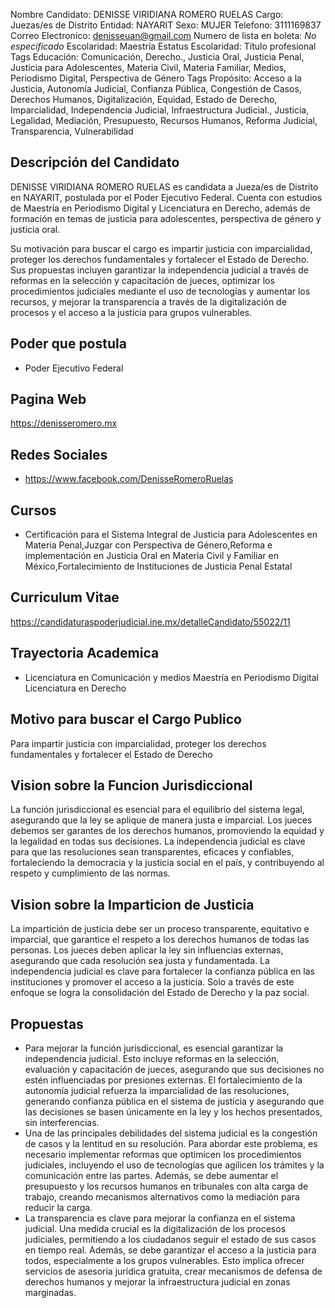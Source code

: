 Nombre Candidato: DENISSE VIRIDIANA ROMERO RUELAS
Cargo: Juezas/es de Distrito
Entidad: NAYARIT
Sexo: MUJER
Telefono: 3111169837
Correo Electronico: denisseuan@gmail.com
Numero de lista en boleta: *No especificado*
Escolaridad: Maestría
Estatus Escolaridad: Título profesional
Tags Educación: Comunicación, Derecho., Justicia Oral, Justicia Penal, Justicia para Adolescentes, Materia Civil, Materia Familiar, Medios, Periodismo Digital, Perspectiva de Género
Tags Propósito: Acceso a la Justicia, Autonomía Judicial, Confianza Pública, Congestión de Casos, Derechos Humanos, Digitalización, Equidad, Estado de Derecho, Imparcialidad, Independencia Judicial, Infraestructura Judicial., Justicia, Legalidad, Mediación, Presupuesto, Recursos Humanos, Reforma Judicial, Transparencia, Vulnerabilidad


## Descripción del Candidato 

DENISSE VIRIDIANA ROMERO RUELAS es candidata a Jueza/es de Distrito en NAYARIT, postulada por el Poder Ejecutivo Federal. Cuenta con estudios de Maestría en Periodismo Digital y Licenciatura en Derecho, además de formación en temas de justicia para adolescentes, perspectiva de género y justicia oral.

Su motivación para buscar el cargo es impartir justicia con imparcialidad, proteger los derechos fundamentales y fortalecer el Estado de Derecho.  Sus propuestas incluyen garantizar la independencia judicial a través de reformas en la selección y capacitación de jueces, optimizar los procedimientos judiciales mediante el uso de tecnologías y aumentar los recursos, y mejorar la transparencia a través de la digitalización de procesos y el acceso a la justicia para grupos vulnerables.


## Poder que postula

- Poder Ejecutivo Federal


## Pagina Web

https://denisseromero.mx


## Redes Sociales

- https://www.facebook.com/DenisseRomeroRuelas


## Cursos

- Certificación para el Sistema Integral de Justicia para Adolescentes en Materia Penal,Juzgar con Perspectiva de Género,Reforma e implementación en Justicia Oral en Materia Civil y Familiar en México,Fortalecimiento de Instituciones de Justicia Penal Estatal


## Curriculum Vitae

https://candidaturaspoderjudicial.ine.mx/detalleCandidato/55022/11


## Trayectoria Academica

- Licenciatura en Comunicación y medios Maestría en Periodismo Digital Licenciatura en Derecho


## Motivo para buscar el Cargo Publico

Para impartir justicia con imparcialidad, proteger los derechos fundamentales y fortalecer el Estado de Derecho


## Vision sobre la Funcion Jurisdiccional

La función jurisdiccional es esencial para el equilibrio del sistema legal, asegurando que la ley se aplique de manera justa e imparcial. Los jueces debemos ser garantes de los derechos humanos, promoviendo la equidad y la legalidad en todas sus decisiones. La independencia judicial es clave para que las resoluciones sean transparentes, eficaces y confiables, fortaleciendo la democracia y la justicia social en el país, y contribuyendo al respeto y cumplimiento de las normas.


## Vision sobre la Imparticion de Justicia

La impartición de justicia debe ser un proceso transparente, equitativo e imparcial, que garantice el respeto a los derechos humanos de todas las personas. Los jueces deben aplicar la ley sin influencias externas, asegurando que cada resolución sea justa y fundamentada. La independencia judicial es clave para fortalecer la confianza pública en las instituciones y promover el acceso a la justicia. Solo a través de este enfoque se logra la consolidación del Estado de Derecho y la paz social.


## Propuestas

- Para mejorar la función jurisdiccional, es esencial garantizar la independencia judicial. Esto incluye reformas en la selección, evaluación y capacitación de jueces, asegurando que sus decisiones no estén influenciadas por presiones externas. El fortalecimiento de la autonomía judicial refuerza la imparcialidad de las resoluciones, generando confianza pública en el sistema de justicia y asegurando que las decisiones se basen únicamente en la ley y los hechos presentados, sin interferencias.
- Una de las principales debilidades del sistema judicial es la congestión de casos y la lentitud en su resolución. Para abordar este problema, es necesario implementar reformas que optimicen los procedimientos judiciales, incluyendo el uso de tecnologías que agilicen los trámites y la comunicación entre las partes. Además, se debe aumentar el presupuesto y los recursos humanos en tribunales con alta carga de trabajo, creando mecanismos alternativos como la mediación para reducir la carga.
- La transparencia es clave para mejorar la confianza en el sistema judicial. Una medida crucial es la digitalización de los procesos judiciales, permitiendo a los ciudadanos seguir el estado de sus casos en tiempo real. Además, se debe garantizar el acceso a la justicia para todos, especialmente a los grupos vulnerables. Esto implica ofrecer servicios de asesoría jurídica gratuita, crear mecanismos de defensa de derechos humanos y mejorar la infraestructura judicial en zonas marginadas.

